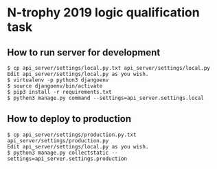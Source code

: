 # N-trophy 2019 logic qualification task

## How to run server for development

```
$ cp api_server/settings/local.py.txt api_server/settings/local.py
Edit api_server/settings/local.py as you wish.
$ virtualenv -p python3 djangoenv
$ source djangoenv/bin/activate
$ pip3 install -r requirements.txt
$ python3 manage.py command --settings=api_server.settings.local
```

## How to deploy to production

```
$ cp api_server/settings/production.py.txt api_server/settings/production.py
Edit api_server/settings/local.py as you wish.
$ python3 manage.py collectstatic --settings=api_server.settings.production
```
